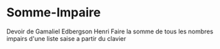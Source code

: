 # Somme-Impaire
Devoir de Gamaliel Edbergson Henri
Faire la somme de tous les nombres impairs d'une liste saise a partir du clavier

